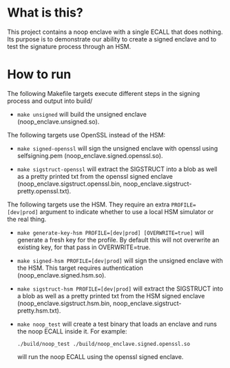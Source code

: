 What is this?
=============

This project contains a noop enclave with a single ECALL that does
nothing. Its purpose is to demonstrate our ability to create a signed
enclave and to test the signature process through an HSM.

How to run
==========

The following Makefile targets execute different steps in the signing process and output into build/


* `make unsigned` will build the unsigned enclave (noop\_enclave.unsigned.so).


The following targets use OpenSSL instead of the HSM:

* `make signed-openssl` will sign the unsigned enclave with openssl using selfsigning.pem (noop\_enclave.signed.openssl.so).

* `make sigstruct-openssl` will extract the SIGSTRUCT into a blob as well as a pretty printed txt from the openssl signed enclave (noop\_enclave.sigstruct.openssl.bin, noop\_enclave.sigstruct-pretty.openssl.txt).


The following targets use the HSM. They require an extra `PROFILE=[dev|prod]` argument to indicate whether to use a local HSM simulator or the real thing.

* `make generate-key-hsm PROFILE=[dev|prod] [OVERWRITE=true]` will generate a fresh key for the profile. By default this will not overwrite an existing key, for that pass in OVERWRITE=true.

* `make signed-hsm PROFILE=[dev|prod]` will sign the unsigned enclave with the HSM. This target requires authentication (noop\_enclave.signed.hsm.so).

* `make sigstruct-hsm PROFILE=[dev|prod]` will extract the SIGSTRUCT into a blob as well as a pretty printed txt from the HSM signed enclave (noop\_enclave.sigstruct.hsm.bin, noop\_enclave.sigstruct-pretty.hsm.txt).


* `make noop_test` will create a test binary that loads an enclave and runs the noop ECALL inside it. For example:

  `./build/noop_test ./build/noop_enclave.signed.openssl.so`

  will run the noop ECALL using the openssl signed enclave.
